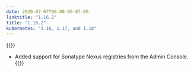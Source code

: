 ```yaml
---
date: 2020-07-07T08:00:00-07:00
linktitle: "1.16.2"
title: "1.16.2"
kubernetes: "1.16, 1.17, and 1.18"
---
```


{{<features>}}
* Added support for Sonatype Nexus registries from the Admin Console.
{{</features>}}
